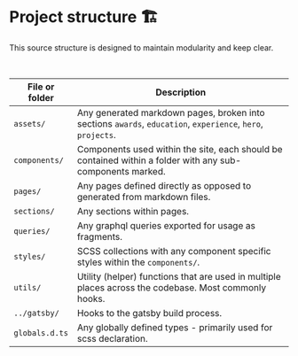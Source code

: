 # Project structure 🏗

This source structure is designed to maintain modularity and keep clear.

<br>

| File or folder | Description                                                                                                 |
| -------------- | ----------------------------------------------------------------------------------------------------------- |
| `assets/`      | Any generated markdown pages, broken into sections `awards`, `education`, `experience`, `hero`, `projects`. |
| `components/`  | Components used within the site, each should be contained within a folder with any sub-components marked.   |
| `pages/`       | Any pages defined directly as opposed to generated from markdown files.                                     |
| `sections/`    | Any sections within pages.                                                                                  |
| `queries/`     | Any graphql queries exported for usage as fragments.                                                        |
| `styles/`      | SCSS collections with any component specific styles within the `components/`.                               |
| `utils/`       | Utility (helper) functions that are used in multiple places across the codebase. Most commonly hooks.       |
| `../gatsby/`   | Hooks to the gatsby build process.                                                                          |
| `globals.d.ts` | Any globally defined types - primarily used for scss declaration.                                           |
